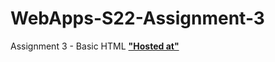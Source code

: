 # WebApps-S22-Assignment-3
Assignment 3 - Basic HTML
**["Hosted at"]( https://44-563-web-apps-s22.github.io/webapps-s22-assignment-3-NainaSahiri/)**

